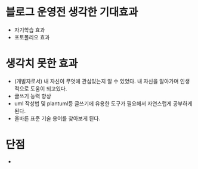 # 블로그 운영전 생각한 기대효과
* 자기학습 효과
* 포토폴리오 효과

# 생각치 못한 효과
* (개발자로서) 내 자신이 무엇에 관심있는지 알 수 있었다. 내 자신을 알아가며 인생적으로 도움이 되고있다.
* 글쓰기 능력 향상
* uml 작성법 및 plantuml등 글쓰기에 유용한 도구가 필요해서 자연스럽게 공부하게 된다.
* 올바른 표준 기술 용어를 찾아보게 된다.

# 단점
*
